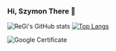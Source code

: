 ### Hi, Szymon There 👋

<!--START_SECTION:activity-->

![ReGi's GitHub stats](https://github-readme-stats.vercel.app/api?username=regi669&show_icons=true&theme=dracula)
[![Top Langs](https://github-readme-stats.vercel.app/api/top-langs/?username=regi669&theme=dracula)](https://github.com/anuraghazra/github-readme-stats)

![Google Certificate](https://api.accredible.com/v1/frontend/credential_website_embed_image/certificate/45373587)


